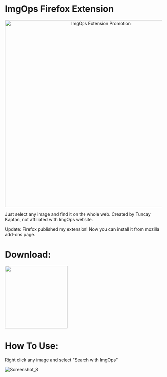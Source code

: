 # ImgOps Firefox Extension
<p align="center">
<img src="https://user-images.githubusercontent.com/75607066/205916344-3bd59c45-9a4e-487e-b338-d7e8f5402595.png" alt="ImgOps Extension Promotion" width="600">
</p>
Just select any image and find it on the whole web. Created by Tuncay Kaptan, not affiliated with ImgOps website.

Update: Firefox published my extension! Now you can install it from mozilla add-ons page.

# Download:
<a href="https://addons.mozilla.org/tr/firefox/addon/imgops-photo-finder-unofficial/" target="_blank">
<img src="https://user-images.githubusercontent.com/75607066/205859654-0ac8794b-0332-4def-bdf8-a6ba18304d8e.png" width="200">
</a>

# How To Use:
Right click any image and select "Search with ImgOps"

![Screenshot_8](https://user-images.githubusercontent.com/75607066/205917259-0e78deb0-0afb-4b77-94ca-829d90402a8e.png)
